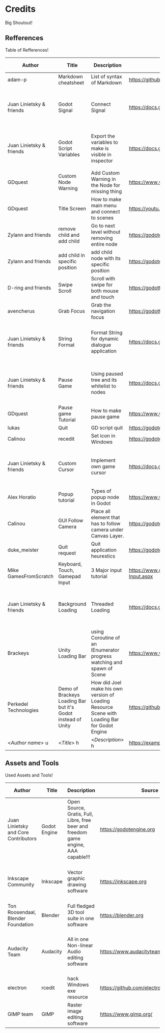 # Credits
Big Shoutout!

## Refferences
Table of Refferences!

|Author	|Title	|Description	|Source	|Rights Reserved	|License	|Raw Credit	|
|-------|--------|--------------|-------|:-----------------:|-----------|-----------|
|adam-p	|Markdown cheatsheet	|List of syntax of Markdown| https://github.com/adam-p/markdown-here/wiki/Markdown-Cheatsheet	| <100%	|	CC-BY	|`-`|
|Juan Linietsky & friends	|Godot Signal| Connect Signal|https://docs.godotengine.org/en/3.1/getting_started/step_by_step/signals.html | <100%| CC3.0-BY|`© Copyright 2014-2019, Juan Linietsky, Ariel Manzur and the Godot community (CC-BY 3.0)`|
|Juan Linietsky & friends	|Godot Script Variables| Export the variables to make is visible in inspector|https://docs.godotengine.org/en/latest/getting_started/scripting/gdscript/gdscript_basics.html#exports | <100%| CC3.0-BY|`© Copyright 2014-2019, Juan Linietsky, Ariel Manzur and the Godot community (CC-BY 3.0)`|
|GDquest|Custom Node Warning|Add Custom Warning in the Node for missing thing| https://www.youtube.com/watch?v=90XPxd2533c | <100%|???| `-`|
|GDquest|Title Screen|How to make main menu and connect to scenes| https://youtu.be/sKuM5AzK-uA | <100%|???| `-`|
|Zylann and friends|remove child and add child|Go to next level without removing entire node| https://godotengine.org/qa/24773/how-to-load-and-change-scenes | <100%|???| `-`|
|Zylann and friends|add child in specific position|add child node with its specific position| https://godotengine.org/qa/8025/how-to-add-a-child-in-a-specific-position | <100%|???| `-`|
|D-ring and friends|Swipe Scroll|Scroll with swipe for both mouse and touch| https://godotforums.org/discussion/20206/swipe-function-with-scroll | <100%|???| `-`|
|avencherus|Grab Focus|Grab the navigation focus| https://godotforums.org/discussion/20206/swipe-function-with-scroll | <100%|???| `-`|
|Juan Linietsky & friends	|String Format| Format String for dynamic dialogue application|https://docs.godotengine.org/en/3.1/getting_started/scripting/gdscript/gdscript_format_string.html | <100%| CC3.0-BY|`© Copyright 2014-2019, Juan Linietsky, Ariel Manzur and the Godot community (CC-BY 3.0)`|
|Juan Linietsky & friends	|Pause Game| Using paused tree and its whitelist to nodes|https://docs.godotengine.org/en/latest/tutorials/misc/pausing_games.html | <100%| CC3.0-BY|`© Copyright 2014-2019, Juan Linietsky, Ariel Manzur and the Godot community (CC-BY 3.0)`|
|GDquest|Pause game Tutorial|How to make pause game| https://www.youtube.com/watch?v=Jf7F3JhY9Fg | <100%|???| `-`|
|lukas|Quit|GD script quit| https://godotengine.org/qa/554/is-there-a-way-to-close-a-game-using-gdscript | <100% | ??? | `-`|
|Calinou| recedit | Set icon in Windows | https://godotengine.org/qa/31470/how-to-set-icon-in-app | <100% | ??? | `-` |
|Juan Linietsky & friends	|Custom Cursor | Implement own game cursor|https://docs.godotengine.org/en/3.1/tutorials/inputs/custom_mouse_cursor.html | <100%| CC3.0-BY|`© Copyright 2014-2019, Juan Linietsky, Ariel Manzur and the Godot community (CC-BY 3.0)`|
|Alex Horatio| Popup tutorial | Types of popup node in Godot | https://www.youtube.com/watch?v=L0anvhjwdU8 | <100% | ??? | `-` |
|Calinou| GUI Follow Camera | Place all element that has to follow camera under Canvas Layer. | https://godotengine.org/qa/396/gui-not-following-camera | <100% | ??? | `-` |
|duke_meister | Quit request | Quit application heurestics | https://godotengine.org/qa/4768/android-ios-application-lifecycle | <100% | ??? | `-`|
|Mike GamesFromScratch | Keyboard, Touch, Gamepad Input | 3 Major input tutorial | https://www.gamefromscratch.com/page/Godot-3-Tutorial-Keyboard-Mouse-and-Joystick-Input.aspx | <100% | ??? | `-` |
|Juan Linietsky & friends	|Background Loading| Threaded Loading|https://docs.godotengine.org/en/3.1/tutorials/io/background_loading.html | <100%| CC3.0-BY|`© Copyright 2014-2019, Juan Linietsky, Ariel Manzur and the Godot community (CC-BY 3.0)`|
|Brackeys| Unity Loading Bar| using Coroutine of an IEnumerator progress watching and spawn of Scene| https://www.youtube.com/watch?v=YMj2qPq9CP8 | <100% | ??? | `-`|
|Perkedel Technologies| Demo of Brackeys Loading Bar but it's Godot instead of Unity | How did Joel make his own version of Loading Resource Scene with Loading Bar for Godot Engine| https://github.com/Perkedel/Where_Is_LoadingBar_Functionality/blob/master/GenLoad.gd | <100% | GNU GPL v3 | `by JOELwindows7; Perkedel Technologies; GNU GPL v3; Some Rights Reserved`|
|<*Author name*> u|<*Title*> h|<*Description*> h|https://example.com |0%|CC0|`-`|



## Assets and Tools
Used Assets and Tools!

|Author	|Title	|Description	|Source	|Rights Reserved	|License	| Raw Credit	|
|-------|-------|---------------|-------|:-----------------:|-----------|---------------|
|Juan Linietsky and Core Contributors|Godot Engine|Open Source, Gratis, Full, Libre, free beer and freedom game engine, AAA capable!!!|https://godotengine.org |<100%|MIT|`-` |
|Inkscape Community|Inkscape|Vector graphic drawing software| https://inkscape.org | <100% | GNU GPL v2+ | `Inkscape is Free and Open Source Software licensed under the GPL. `|
|Ton Roosendaal, Blender Foundation| Blender | Full fledged 3D tool suite in one software | https://blender.org | <100% | GNU GPL v2+ | `-` |
|Audacity Team | Audacity | All in one Non-linear Audio editing software | https://www.audacityteam.org/ | <100% | GNU GPL v2 | `uhhh help rights reserved wronged to "ALL" instead of "SOME"`|
|electron | rcedit | hack Windows exe resource | https://github.com/electron/rcedit/releases | <100% | MIT | `-` |
|GIMP team | GIMP | Raster image editing software | https://www.gimp.org/ | <100% | GNU GPL v2+ | `-` |
